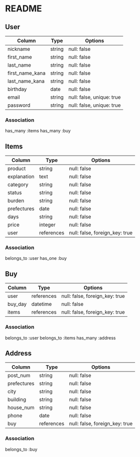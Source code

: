 # README

## User

|Column           |Type    |Options                    |
| --------------- | ------ | ------------------------- |
| nickname        | string | null: false               |
| first_name      | string | null: false               |
| last_name       | string | null: false               |
| first_name_kana | string | null: false               |
| last_name_kana  | string | null: false               |
| birthday        | date   | null: false               |
| email           | string | null: false, unique: true |
| password        | string | null: false, unique: true |

### Association
has_many :items
has_many :buy


## Items

|Column       |Type        |Options                         |
| ----------- | ---------- | ------------------------------ |
| product     | string     | null: false                    |
| explanation | text       | null: false                    |
| category    | string     | null: false                    |
| status      | string     | null: false                    |
| burden      | string     | null: false                    |
| prefectures | date       | null: false                    |
| days        | string     | null: false                    |
| price       | integer    | null: false                    |
| user        | references | null: false, foreign_key: true |

### Association
belongs_to :user
has_one :buy


## Buy

|Column   |Type        |Options                         |
| ------- | ---------- | ------------------------------ |
| user    | references | null: false, foreign_key: true |
| buy_day | datetime   | null: false                    |
| items   | references | null: false, foreign_key: true |

### Association
belongs_to :user
belongs_to :items
has_many :address


## Address

|Column       |Type        |Options                         |
|------------ | -----------| ------------------------------ |
| post_num    | string     | null: false                    |
| prefectures | string     | null: false                    |
| city        | string     | null: false                    |
| building    | string     | null: false                    |
| house_num   | string     | null: false                    |
| phone       | date       | null: false                    |
| buy         | references | null: false, foreign_key: true |

### Association
belongs_to :buy
